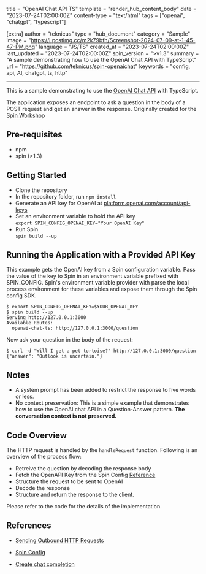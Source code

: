 title = "OpenAI Chat API TS"
template = "render_hub_content_body"
date = "2023-07-24T02:00:00Z"
content-type = "text/html"
tags = ["openai", "chatgpt", "typescript"]

[extra]
author = "teknicus"
type = "hub_document"
category = "Sample"
image = "https://i.postimg.cc/m2k79bfh/Screenshot-2024-07-09-at-1-45-47-PM.png"
language = "JS/TS"
created_at = "2023-07-24T02:00:00Z"
last_updated = "2023-07-24T02:00:00Z"
spin_version = ">v1.3"
summary =  "A sample demonstrating how to use the OpenAI Chat API with TypeScript"
url = "https://github.com/teknicus/spin-openaichat"
keywords = "config, api, AI, chatgpt, ts, http"

---

This is a sample demonstrating to use the [OpenAI Chat API](https://platform.openai.com/docs/api-reference/chat/create) with TypeScript.

The application exposes an endpoint to ask a question in the body of a POST request and get an answer in the response. Originally created for the [Spin Workshop](https://github.com/fermyon/workshops/blob/main/spin/02b-json-api-openai.md)

## Pre-requisites
- npm
- spin (>1.3)

## Getting Started

- Clone the repository
- In the repository folder, run `npm install`
- Generate an API key for OpenAI at [platform.openai.com/account/api-keys](https://platform.openai.com/account/api-keys) 
- Set an environment variable to hold the API key <br> 
`export SPIN_CONFIG_OPENAI_KEY="Your OpenAI Key"`
- Run Spin <br>
`spin build --up`  



## Running the Application with a Provided API Key
This example gets the OpenAI key from a Spin configuration variable. Pass the value of the key to Spin in an environment variable prefixed with SPIN_CONFIG. Spin's environment variable provider with parse the local process environment for these variables and expose them through the Spin config SDK.

```
$ export SPIN_CONFIG_OPENAI_KEY=$YOUR_OPENAI_KEY 
$ spin build --up
Serving http://127.0.0.1:3000
Available Routes:
  openai-chat-ts: http://127.0.0.1:3000/question
```

Now ask your question in the body of the request:

```
$ curl -d "Will I get a pet tortoise?" http://127.0.0.1:3000/question
{"answer": "Outlook is uncertain."}
```

## Notes
- A system prompt has been added to restrict the response to five words or less.
- No context preservation: This is a simple example that demonstrates how to use the OpenAI chat API in a Question-Answer pattern. <b>The conversation context is not preserved.</b>



## Code Overview

The HTTP request is handled by the `handleRequest` function. Following is an overview of the process flow:

- Retreive the question by decoding the response body
- Fetch the OpenAPI Key from the Spin Config [Reference](../../spin/dynamic-configuration#custom-config-providers)
- Structure the request to be sent to OpenAI 
- Decode the response
- Structure and return the response to the client.

Please refer to the code for the details of the implementation.

## References

- [Sending Outbound HTTP Requests](../../spin/javascript-components#sending-outbound-http-requests)

- [Spin Config](../../spin/dynamic-configuration#custom-config-providers)

- [Create chat completion](https://platform.openai.com/docs/api-reference/chat/create)
